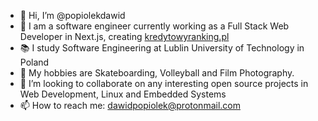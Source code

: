 - 👋 Hi, I’m @popiolekdawid
- 👀 I am a software engineer currently working as a Full Stack Web Developer in Next.js, creating [kredytowyranking.pl](https://kredytowyranking.pl/kredyty-gotowkowe)
- 📚 I study Software Engineering at Lublin University of Technology in Poland
- 💞 My hobbies are Skateboarding, Volleyball and Film Photography.
- 🌱 I’m looking to collaborate on any interesting open source projects in Web Development, Linux and Embedded Systems
- 📫 How to reach me: dawidpopiolek@protonmail.com
